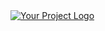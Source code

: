 <a href="https://github.com/rylena/rylena">
  <picture>
    <source media="(prefers-color-scheme: dark)" srcset="https://raw.githubusercontent.com/rylena/dark_mode.svg">
    <img src="https://raw.githubusercontent.com/rylena/dark_mode.svg" alt="Your Project Logo" />
  </picture>
</a>
